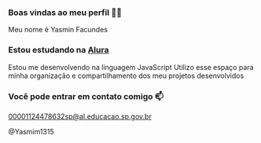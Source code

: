 ### Boas vindas ao meu perfil 💙💙

Meu nome é Yasmin Facundes 

### Estou estudando na [Alura](https://www.alura.com)
Estou me desenvolvendo na linguagem JavaScript
Utilizo esse espaço para minha organização e compartilhamento dos meu projetos desenvolvidos

### Você pode entrar em contato comigo 📫

00001124478632sp@al.educacao.sp.gov.br 

@Yasmim1315
